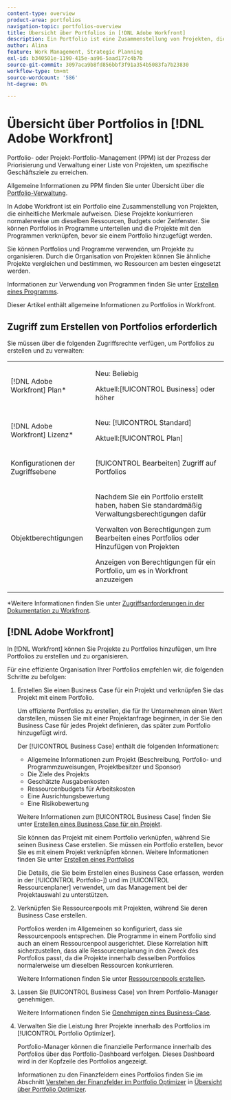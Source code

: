 ```yaml
---
content-type: overview
product-area: portfolios
navigation-topic: portfolios-overview
title: Übersicht über Portfolios in [!DNL Adobe Workfront]
description: Ein Portfolio ist eine Zusammenstellung von Projekten, die einheitlich wirkende Merkmale aufweisen. Diese Projekte konkurrieren normalerweise um dieselben Ressourcen, Budgets oder Zeitfenster. Sie können Portfolios in Programme unterteilen und die Projekte mit den Programmen verknüpfen, bevor sie einem Portfolio hinzugefügt werden.
author: Alina
feature: Work Management, Strategic Planning
exl-id: b340501e-1190-415e-aa96-5aad177c4b7b
source-git-commit: 3097aca9b8fd856bbf3f91a354b5083fa7b23830
workflow-type: tm+mt
source-wordcount: '586'
ht-degree: 0%

---
```


# Übersicht über Portfolios in [!DNL Adobe Workfront]

<!-- Audited: 1/2024 -->

Portfolio- oder Projekt-Portfolio-Management (PPM) ist der Prozess der Priorisierung und Verwaltung einer Liste von Projekten, um spezifische Geschäftsziele zu erreichen.

Allgemeine Informationen zu PPM finden Sie unter Übersicht über die [Portfolio-Verwaltung](/help/quicksilver/manage-work/portfolios/portfolios-overview/portfolio-managament-overview.md).

In Adobe Workfront ist ein Portfolio eine Zusammenstellung von Projekten, die einheitliche Merkmale aufweisen. Diese Projekte konkurrieren normalerweise um dieselben Ressourcen, Budgets oder Zeitfenster. Sie können Portfolios in Programme unterteilen und die Projekte mit den Programmen verknüpfen, bevor sie einem Portfolio hinzugefügt werden.

Sie können Portfolios und Programme verwenden, um Projekte zu organisieren. Durch die Organisation von Projekten können Sie ähnliche Projekte vergleichen und bestimmen, wo Ressourcen am besten eingesetzt werden.

Informationen zur Verwendung von Programmen finden Sie unter [Erstellen eines Programms](../../../manage-work/portfolios/create-and-manage-programs/create-program.md).

Dieser Artikel enthält allgemeine Informationen zu Portfolios in Workfront.

## Zugriff zum Erstellen von Portfolios erforderlich

<!--leave the table uncollapsed as this article is about access-->

Sie müssen über die folgenden Zugriffsrechte verfügen, um Portfolios zu erstellen und zu verwalten:

<table style="table-layout:auto"> 
 <col> 
 <col> 
 <tbody> 
  <tr> 
   <td role="rowheader">[!DNL Adobe Workfront] Plan*</td> 
   <td> <p>Neu: Beliebig</p>
   <p>Aktuell:[!UICONTROL Business] oder höher</p> </td> 
  </tr> 
  <tr> 
   <td role="rowheader">[!DNL Adobe Workfront] Lizenz*</td> 
   <td> <p>Neu: [!UICONTROL Standard]</p>
   <p>Aktuell:[!UICONTROL Plan] </p> </td> 
  </tr> 
  <tr> 
   <td role="rowheader">Konfigurationen der Zugriffsebene</td> 
   <td> <p>[!UICONTROL Bearbeiten] Zugriff auf Portfolios</p>  </td> 
  </tr> 
  <tr> 
   <td role="rowheader">Objektberechtigungen</td> 
   <td> <p>Nachdem Sie ein Portfolio erstellt haben, haben Sie standardmäßig Verwaltungsberechtigungen dafür</p> 
   <p>Verwalten von Berechtigungen zum Bearbeiten eines Portfolios oder Hinzufügen von Projekten</p>
   <p>Anzeigen von Berechtigungen für ein Portfolio, um es in Workfront anzuzeigen</p>
    </td> 
  </tr> 
 </tbody> 
</table>

*Weitere Informationen finden Sie unter [Zugriffsanforderungen in der Dokumentation zu Workfront](/help/quicksilver/administration-and-setup/add-users/access-levels-and-object-permissions/access-level-requirements-in-documentation.md).


## [!DNL Adobe Workfront]

In [!DNL Workfront] können Sie Projekte zu Portfolios hinzufügen, um Ihre Portfolios zu erstellen und zu organisieren.

Für eine effiziente Organisation Ihrer Portfolios empfehlen wir, die folgenden Schritte zu befolgen:

1. Erstellen Sie einen Business Case für ein Projekt und verknüpfen Sie das Projekt mit einem Portfolio.

   Um effiziente Portfolios zu erstellen, die für Ihr Unternehmen einen Wert darstellen, müssen Sie mit einer Projektanfrage beginnen, in der Sie den Business Case für jedes Projekt definieren, das später zum Portfolio hinzugefügt wird.

   Der [!UICONTROL Business Case] enthält die folgenden Informationen:

   * Allgemeine Informationen zum Projekt (Beschreibung, Portfolio- und Programmzuweisungen, Projektbesitzer und Sponsor)
   * Die Ziele des Projekts
   * Geschätzte Ausgabenkosten
   * Ressourcenbudgets für Arbeitskosten
   * Eine Ausrichtungsbewertung
   * Eine Risikobewertung

   Weitere Informationen zum [!UICONTROL Business Case] finden Sie unter [Erstellen eines Business Case für ein Projekt](../../../manage-work/projects/define-a-business-case/create-business-case.md).

   Sie können das Projekt mit einem Portfolio verknüpfen, während Sie seinen Business Case erstellen. Sie müssen ein Portfolio erstellen, bevor Sie es mit einem Projekt verknüpfen können. Weitere Informationen finden Sie unter [Erstellen eines Portfolios](/help/quicksilver/manage-work/portfolios/create-and-manage-portfolios/create-portfolios.md)

   Die Details, die Sie beim Erstellen eines Business Case erfassen, werden in der [!UICONTROL Portfolio-]) und im [!UICONTROL Ressourcenplaner] verwendet, um das Management bei der Projektauswahl zu unterstützen.
1. Verknüpfen Sie Ressourcenpools mit Projekten, während Sie deren Business Case erstellen.

   Portfolios werden im Allgemeinen so konfiguriert, dass sie Ressourcenpools entsprechen. Die Programme in einem Portfolio sind auch an einem Ressourcenpool ausgerichtet. Diese Korrelation hilft sicherzustellen, dass alle Ressourcenplanung in den Zweck des Portfolios passt, da die Projekte innerhalb desselben Portfolios normalerweise um dieselben Ressourcen konkurrieren.

   Weitere Informationen finden Sie unter [Ressourcenpools erstellen](/help/quicksilver/resource-mgmt/resource-planning/resource-pools/create-resource-pools.md).

1. Lassen Sie [!UICONTROL Business Case] von Ihrem Portfolio-Manager genehmigen.

   Weitere Informationen finden Sie [Genehmigen eines Business-Case](/help/quicksilver/manage-work/projects/define-a-business-case/approve-business-case.md).
1. Verwalten Sie die Leistung Ihrer Projekte innerhalb des Portfolios im [!UICONTROL Portfolio Optimizer].

   Portfolio-Manager können die finanzielle Performance innerhalb des Portfolios über das Portfolio-Dashboard verfolgen. Dieses Dashboard wird in der Kopfzeile des Portfolios angezeigt.

   Informationen zu den Finanzfeldern eines Portfolios finden Sie im Abschnitt [Verstehen der Finanzfelder im Portfolio Optimizer](../../../manage-work/portfolios/portfolio-optimizer/portfolio-optimizer-overview.md#financial-fieds-subsection) in [Übersicht über Portfolio Optimizer](../../../manage-work/portfolios/portfolio-optimizer/portfolio-optimizer-overview.md).
